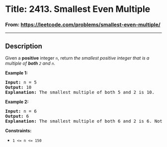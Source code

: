 # Title: 2413. Smallest Even Multiple

### From: https://leetcode.com/problems/smallest-even-multiple/

***

## Description

Given a **positive** integer `n`, return *the smallest positive integer that is a multiple of **both** `2` and `n`*. 
 
**Example 1:**

<pre>
<b>Input:</b> n = 5
<b>Output:</b> 10
<b>Explanation:</b> The smallest multiple of both 5 and 2 is 10.
</pre>

**Example 2:**
<pre>
<b>Input:</b> n = 6
<b>Output:</b> 6
<b>Explanation:</b> The smallest multiple of both 6 and 2 is 6. Note that a number is a multiple of itself.
</pre>

**Constraints:**

- `1 <= n <= 150`